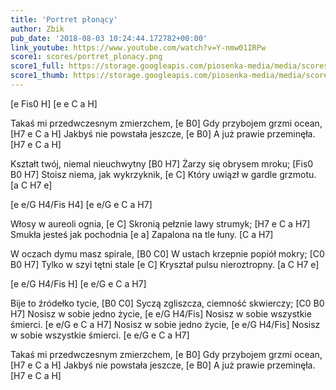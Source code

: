 ```yaml
---
title: 'Portret płonący'
author: Zbik
pub_date: '2018-08-03 10:24:44.172782+00:00'
link_youtube: https://www.youtube.com/watch?v=Y-nmw01IRPw
score1: scores/portret_plonacy.png
score1_full: https://storage.googleapis.com/piosenka-media/media/scores/portret_plonacy.png
score1_thumb: https://storage.googleapis.com/piosenka-media/media/scores/portret_plonacy.png.180x0_q85_upscale.png
---
```


[e Fis0 H]
[e e C a H]

Takaś mi przedwczesnym zmierzchem, [e B0]
Gdy przybojem grzmi ocean, [H7 e C a H]
Jakbyś nie powstała jeszcze, [e B0]
A już prawie przeminęła. [H7 e C a H]

Kształt twój, niemal nieuchwytny [B0 H7]
Żarzy się obrysem mroku; [Fis0 B0 H7]
Stoisz niema, jak wykrzyknik, [e C]
Który uwiązł w gardle grzmotu. [a C H7 e]

[e e/G H4/Fis H4]
[e e/G e C a H7]

Włosy w aureoli ognia, [e C]
Skronią pełznie lawy strumyk; [H7 e C a H7]
Smukła jesteś jak pochodnia [e a]
Zapalona na tle łuny. [C a H7]

W oczach dymu masz spirale, [B0 C0]
W ustach krzepnie popiół mokry; [C0 B0 H7]
Tylko w szyi tętni stale [e C]
Kryształ pulsu nieroztropny. [a C H7 e]

[e e/G H4/Fis H]
[e e/G e C a H7]

Bije to źródełko tycie, [B0 C0]
Syczą zgliszcza, ciemność skwierczy; [C0 B0 H7]
Nosisz w sobie jedno życie, [e e/G H4/Fis]
Nosisz w sobie wszystkie śmierci. [e e/G e C a H7]
Nosisz w sobie jedno życie, [e e/G H4/Fis]
Nosisz w sobie wszystkie śmierci. [e e/G e C a H7]

Takaś mi przedwczesnym zmierzchem, [e B0]
Gdy przybojem grzmi ocean, [H7 e C a H]
Jakbyś nie powstała jeszcze, [e B0]
A już prawie przeminęła. [H7 e C a H]